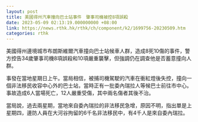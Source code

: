 ```yaml
---
layout: post
title: 美國得州汽車撞向巴士站事件　肇事司機被控8項誤殺
date: 2023-05-09 02:13:19.000000000 +08:00
link: https://news.rthk.hk/rthk/ch/component/k2/1699756-20230509.htm
categories: rthk
---
```


美國得州邊境城市布朗斯維爾汽車撞向巴士站候車人群，造成8死10傷的事件，警方控告34歲肇事司機8項誤殺和10項嚴重襲擊，但強調仍在調查他是否蓄意撞向人群。

事發在當地星期日上午。當局相信，被捕司機駕駛的汽車在衝紅燈後失控，撞向一個非法移民收容中心外的巴士站，當時正有一批委內瑞拉人等候巴士前往市中心。事故造成6人當場死亡，12人嚴重受傷，其中兩名傷者其後不治。

當局說，過去兩星期，當地來自委內瑞拉的非法移民急增，原因不明，指出單是上星期四，邊防人員在大河谷拘留的6千名非法移民中，有4千人是來自委內瑞拉。
